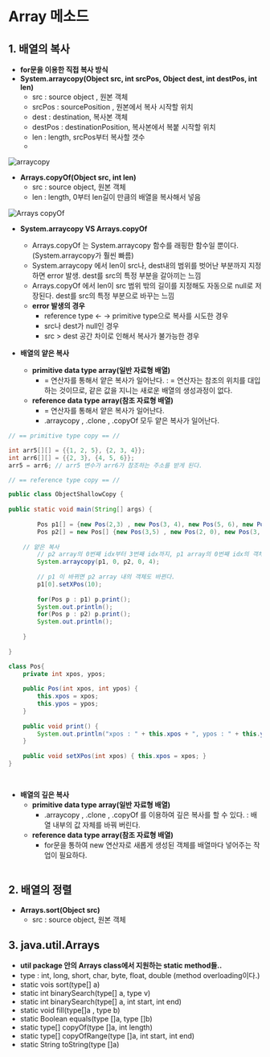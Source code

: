 # Array 메소드

## 1. **배열의 복사**
  - **for문을 이용한 직접 복사 방식**
  - **System.arraycopy(Object src, int srcPos, Object dest, int destPos, int len)**
    - src : source object , 원본 객체
    - srcPos : sourcePosition , 원본에서 복사 시작할 위치
    - dest : destination, 복사본 객체
    - destPos : destinationPosition, 복사본에서 복붙 시작할 위치
    - len : length, srcPos부터 복사할 갯수
    - 
![arraycopy](https://user-images.githubusercontent.com/59442344/111024356-ae6b8000-8421-11eb-9838-9bc5f335d2c0.jpg)

  - **Arrays.copyOf(Object src, int len)**
    - src : source object, 원본 객체
    - len : length, 0부터 len길이 만큼의 배열을 복사해서 넣음

![Arrays copyOf](https://user-images.githubusercontent.com/59442344/111024438-25a11400-8422-11eb-9c5a-0a76a91b6650.jpg)

  - **System.arraycopy VS Arrays.copyOf**
    - Arrays.copyOf 는 System.arraycopy 함수를 래핑한 함수일 뿐이다. (System.arraycopy가 훨씬 빠름)
    - System.arraycopy 에서 len이 src나, dest내의 범위를 벗어난 부분까지 지정하면 error 발생. dest를 src의 특정 부분을 갈아끼는 느낌
    - Arrays.copyOf 에서 len이 src 범위 밖의 길이를 지정해도 자동으로 null로 저장된다. dest를 src의 특정 부분으로 바꾸는 느낌
    - **error 발생의 경우**
      - reference type <- -> primitive type으로 복사를 시도한 경우
      - src나 dest가 null인 경우
      - src > dest 공간 차이로 인해서 복사가 불가능한 경우

  - **배열의 얕은 복사**
    - **primitive data type array(일반 자료형 배열)**
      - = 연산자를 통해서 얕은 복사가 일어난다. : = 연산자는 참조의 위치를 대입하는 것이므로, 같은 값을 지니는 새로운 배열의 생성과정이 없다.
    - **reference data type array(참조 자료형 배열)**
      - = 연산자를 통해서 얕은 복사가 일어난다.
      - .arraycopy , .clone , .copyOf 모두 얕은 복사가 일어난다. 

```java
// == primitive type copy == //

int arr5[][] = {{1, 2, 5}, {2, 3, 4}};
int arr6[][] = {{2, 3}, {4, 5, 6}};		
arr5 = arr6; // arr5 변수가 arr6가 참조하는 주소를 받게 된다.

// == reference type copy == //

public class ObjectShallowCopy {
	
public static void main(String[] args) {
		
		Pos p1[] = {new Pos(2,3) , new Pos(3, 4), new Pos(5, 6), new Pos(10, 23)};
		Pos p2[] = new Pos[] {new Pos(3,5) , new Pos(2, 0), new Pos(3, 7), new Pos(10, 23), new Pos(9, 6)};
		
    // 얕은 복사
		// p2 array의 0번째 idx부터 3번째 idx까지, p1 array의 0번째 idx의 객체부터 3번째 idx까지의 객체를 가리키게 되었다.
		System.arraycopy(p1, 0, p2, 0, 4);
		
		// p1 이 바뀌면 p2 array 내의 객체도 바뀐다.
		p1[0].setXPos(10);
		
		for(Pos p : p1) p.print();
		System.out.println();
		for(Pos p : p2) p.print();
		System.out.println();
		
	}
	
}

class Pos{
	private int xpos, ypos;
	
	public Pos(int xpos, int ypos) {
		this.xpos = xpos;
		this.ypos = ypos;
	}
	
	public void print() {
		System.out.println("xpos : " + this.xpos + ", ypos : " + this.ypos);
	}
	
	public void setXPos(int xpos) { this.xpos = xpos; }
}

		
```

  - **배열의 깊은 복사**
    - **primitive data type array(일반 자료형 배열)**
      - .arraycopy , .clone , .copyOf 를 이용하여 깊은 복사를 할 수 있다. : 배열 내부의 값 자체를 바꿔 버린다.
    - **reference data type array(참조 자료형 배열)**
      - for문을 통하여 new 연산자로 새롭게 생성된 객체를 배열마다 넣어주는 작업이 필요하다.
```java

```

## 2. **배열의 정렬**
  - **Arrays.sort(Object src)**
    - src : source object, 원본 객체

## 3. **java.util.Arrays**
  - **util package 안의 Arrays class에서 지원하는 static method들..** 
  - type : int, long, short, char, byte, float, double (method overloading이다.)
  - static vois sort(type[] a)
  - static int binarySearch(type[] a, type v)
  - static int binarySearch(type[] a, int start, int end)
  - static void fill(type[]a , type b) 
  - static Boolean equals(type []a, type []b)
  - static type[] copyOf(type []a, int length)
  - static type[] copyOfRange(type []a, int start, int end)
  - static String toString(type []a)
